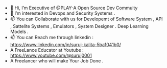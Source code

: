 - 👋 Hi, I’m Executive of @PLAY-A Open Source Dev Commuity
- 👀 I’m interested in Devops and Security Systems . 
- 📫   You can Collaborate with us for Developemt of Software System , API , Sattelite Systems , Emulators , System Designer . Deep Learning Models . 
- 📫 You can Reach me through linkedin :  https://www.linkedin.com/in/suruj-kalita-5ba1041b0/
- A FreeLance Educator at Youtube : https://www.youtube.com/@suruj0001
- A Freelancer who will make Your Job Done . 


